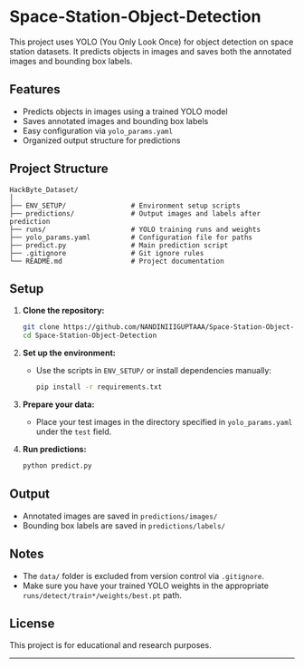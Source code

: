 # Space-Station-Object-Detection 

This project uses YOLO (You Only Look Once) for object detection on space station datasets. It predicts objects in images and saves both the annotated images and bounding box labels.

## Features

- Predicts objects in images using a trained YOLO model
- Saves annotated images and bounding box labels
- Easy configuration via `yolo_params.yaml`
- Organized output structure for predictions

## Project Structure

```
HackByte_Dataset/
│
├── ENV_SETUP/                # Environment setup scripts
├── predictions/              # Output images and labels after prediction
├── runs/                     # YOLO training runs and weights
├── yolo_params.yaml          # Configuration file for paths
├── predict.py                # Main prediction script
├── .gitignore                # Git ignore rules
└── README.md                 # Project documentation
```

## Setup

1. **Clone the repository:**
   ```sh
   git clone https://github.com/NANDINIIIGUPTAAA/Space-Station-Object-Detection.git
   cd Space-Station-Object-Detection
   ```

2. **Set up the environment:**
   - Use the scripts in `ENV_SETUP/` or install dependencies manually:
     ```sh
     pip install -r requirements.txt
     ```

3. **Prepare your data:**
   - Place your test images in the directory specified in `yolo_params.yaml` under the `test` field.

4. **Run predictions:**
   ```sh
   python predict.py
   ```

## Output

- Annotated images are saved in `predictions/images/`
- Bounding box labels are saved in `predictions/labels/`

## Notes

- The `data/` folder is excluded from version control via `.gitignore`.
- Make sure you have your trained YOLO weights in the appropriate `runs/detect/train*/weights/best.pt` path.

## License

This project is for educational and research purposes.

---
